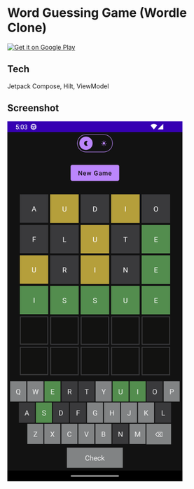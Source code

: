# Word Guessing Game (Wordle Clone)

<a href='https://play.google.com/store/apps/details?id=xyz.tberghuis.wordguessinggame'><img alt='Get it on Google Play' src='https://play.google.com/intl/en_us/badges/static/images/badges/en_badge_web_generic.png' width="200"/></a>

## Tech
Jetpack Compose, Hilt, ViewModel

## Screenshot
<img alt='Screenshot' src='https://github.com/tberghuis/WordGuessingGame/raw/master/docs/screenshots/Screenshot_dark.png' width="400"/>